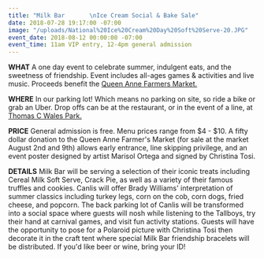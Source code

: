 ```yaml
---
title: "Milk Bar       \nIce Cream Social & Bake Sale"
date: 2018-07-28 19:17:00 -07:00
image: "/uploads/National%20Ice%20Cream%20Day%20Soft%20Serve-20.JPG"
event_date: 2018-08-12 00:00:00 -07:00
event_time: 11am VIP entry, 12-4pm general admission
---
```


**WHAT** A one day event to celebrate summer, indulgent eats, and the sweetness of friendship. Event includes all-ages games & activities and live music. Proceeds benefit the [Queen Anne Farmers Market.](https://qafma.net/)

**WHERE** In our parking lot! Which means no parking on site, so ride a bike or grab an Uber. Drop offs can be at the restaurant, or in the event of a line, at [Thomas C Wales Park. ](https://www.google.com/maps/place/Thomas+C.+Wales+Park/@47.6404319,-122.3473135,17z/data=!3m1!4b1!4m5!3m4!1s0x5490151a867fe2f5:0x8e0f0f853d36b65!8m2!3d47.6404319!4d-122.3451248)

**PRICE** General admission is free. Menu prices range from $4 - $10. A fifty dollar donation to the Queen Anne Farmer's Market (for sale at the market August 2nd and 9th) allows early entrance, line skipping privilege, and an event poster designed by artist Marisol Ortega and signed by Christina Tosi.

**DETAILS** Milk Bar will be serving a selection of their iconic treats including Cereal Milk Soft Serve, Crack Pie, as well as a variety of their famous truffles and cookies. Canlis will offer Brady Williams' interpretation of summer classics including turkey legs, corn on the cob, corn dogs, fried cheese, and popcorn. The back parking lot of Canlis will be transformed into a social space where guests will nosh while listening to the Tallboys, try their hand at carnival games, and visit fun activity stations. Guests will have the opportunity to pose for a Polaroid picture with Christina Tosi then decorate it in the craft tent where special Milk Bar friendship bracelets will be distributed. If you'd like beer or wine, bring your ID!
